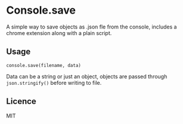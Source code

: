 # Console.save

A simple way to save objects as .json fle from the console, includes a chrome extension along with a plain script.

## Usage

`console.save(filename, data)`

Data can be a string or just an object, objects are passed through `json.stringify()` before writing to file.

## Licence

MIT